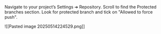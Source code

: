 Navigate to your project’s Settings ➔ Repository. Scroll to find the Protected branches section. Look for protected branch and tick on "Allowed to force push".

![[Pasted image 20250514224529.png]]